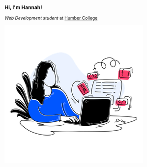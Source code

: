 ### Hi, I'm Hannah! 

*Web Development student* at [Humber College](https://mediaarts.humber.ca/programs/web-development.html "Humber College Web Development")

![Profile Image](/_readme/profileIllustration.png)

<!--
**hannahquintos/hannahquintos** is a ✨ _special_ ✨ repository because its `README.md` (this file) appears on your GitHub profile.

Here are some ideas to get you started:

- 🔭 I’m currently working on ...
- 🌱 I’m currently learning ...
- 👯 I’m looking to collaborate on ...
- 🤔 I’m looking for help with ...
- 💬 Ask me about ...
- 📫 How to reach me: ...
- 😄 Pronouns: ...
- ⚡ Fun fact: ...
-->
